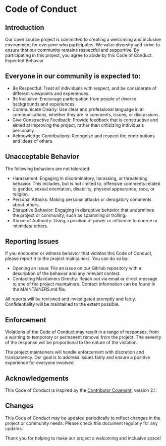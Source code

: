 # Code of Conduct
## Introduction

Our open source project is committed to creating a welcoming and inclusive environment for everyone who participates. We value diversity and strive to ensure that our community remains respectful and supportive. By participating in this project, you agree to abide by this Code of Conduct.
Expected Behavior

## Everyone in our community is expected to:

- Be Respectful: Treat all individuals with respect, and be considerate of different viewpoints and experiences.
- Be Inclusive: Encourage participation from people of diverse backgrounds and experiences.
- Communicate Clearly: Use clear and professional language in all communications, whether they are in comments, issues, or discussions.
- Give Constructive Feedback: Provide feedback that is constructive and aimed at improving the project, rather than criticizing individuals personally.
- Acknowledge Contributions: Recognize and respect the contributions and ideas of others.

## Unacceptable Behavior

The following behaviors are not tolerated:

- Harassment: Engaging in discriminatory, harassing, or threatening behavior. This includes, but is not limited to, offensive comments related to gender, sexual orientation, disability, physical appearance, race, or religion.
- Personal Attacks: Making personal attacks or derogatory comments about others.
- Disruptive Behavior: Engaging in disruptive behavior that undermines the project or community, such as spamming or trolling.
- Abuse of Authority: Using a position of power or influence to coerce or intimidate others.

## Reporting Issues

If you encounter or witness behavior that violates this Code of Conduct, please report it to the project maintainers. You can do so by:

- Opening an Issue: File an issue on our GitHub repository with a description of the behavior and any relevant context.
- Contacting Maintainers Directly: Reach out via email or direct message to one of the project maintainers. Contact information can be found in the MAINTAINERS.md file.

All reports will be reviewed and investigated promptly and fairly. Confidentiality will be maintained to the extent possible.

## Enforcement

Violations of the Code of Conduct may result in a range of responses, from a warning to temporary or permanent removal from the project. The severity of the response will be proportional to the nature of the violation.

The project maintainers will handle enforcement with discretion and transparency. Our goal is to address issues fairly and ensure a positive experience for everyone involved.

## Acknowledgements

This Code of Conduct is inspired by the [Contributor Covenant](https://www.contributor-covenant.org/), version 2.1.

## Changes

This Code of Conduct may be updated periodically to reflect changes in the project or community needs. Please check this document regularly for any updates.

Thank you for helping to make our project a welcoming and inclusive space!